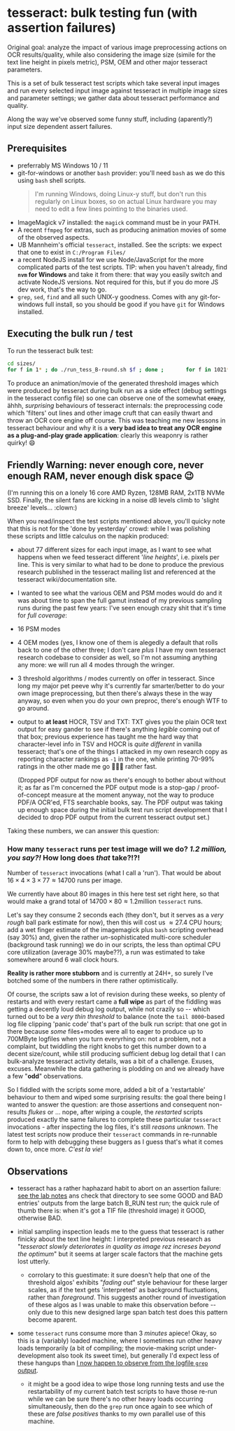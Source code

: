 # tesseract: bulk testing fun (with assertion failures)

Original goal: analyze the impact of various image preprocessing actions on OCR results/quality, while also considering the image size (simile for the text line height in pixels metric), PSM, OEM and other major tesseract parameters.

This is a set of bulk tesseract test scripts which take several input images and run every selected input image against tesseract in multiple image sizes and parameter settings; we gather data about tesseract performance and quality.

Along the way we've observed some funny stuff, including (aparently?) input size dependent assert failures.



## Prerequisites

- preferrably MS Windows 10 / 11
- git-for-windows or another `bash` provider: you'll need `bash` as we do this using `bash` shell scripts.
  > I'm running Windows, doing Linux-y stuff, but don't run this regularly on Linux boxes, so on actual Linux hardware you may need to edit a few lines pointing to the binaries used.
- ImageMagick v7 installed: the `magick` command must be in your PATH.
- A recent `ffmpeg` for extras, such as producing animation movies of some of the observed aspects.
- UB Mannheim's official `tesseract`, installed. See the scripts: we expect that one to exist in `C:/Program Files/`
- a recent NodeJS install for we use Node/JavaScript for the more complicated parts of the test scripts. TIP: when you haven't already, find **`nvm` for Windows** and take it from there: that way you easily switch and activate NodeJS versions. Not required for this, but if you do more JS dev work, that's the way to go.
- `grep`, `sed`, `find` and all such UNIX-y goodness. Comes with any git-for-windows full install, so you should be good if you have `git` for Windows installed.


## Executing the bulk run / test

To run the tesseract bulk test:

```sh
cd sizes/
for f in 1* ; do ./run_tess_B-round.sh $f ; done ;       for f in 1021* 1022* 1030* 1038* ; do ./run_tess_round.sh $f ; done
```

To produce an animation/movie of the generated threshold images which were produced by tesseract during bulk run as a side effect (debug settings in the tesseract config file) so one can observe one of the somewhat ~~crazy~~, ähhh, *surprising* behaviours of tesseract internals: the preprocessing code which 'filters' out lines and other image cruft that can easily thwart and throw an OCR core engine off course. This was teaching me new lessons in tesseract behaviour and why it is a **very bad idea to treat any OCR engine as a plug-and-play grade application**: clearly this weaponry is rather quirky! 😄



## Friendly Warning: never enough core, never enough RAM, never enough disk space :wink:

(I'm running this on a lonely 16 core AMD Ryzen, 128MB RAM, 2x1TB NVMe SSD. Finally, the silent fans are kicking in a noise dB levels climb to 'slight breeze' levels... :clown:)

When you read/inspect the test scripts mentioned above, you'll quicky note that this is not for the 'done by yesterday' crowd: while I was polishing these scripts and little calculus on the napkin produced:
- about 77 different sizes for each input image, as I want to see what happens when we feed tesseract different '*line heights*', i.e. pixels per line. This is very similar to what had to be done to produce the previous research published in the tesseract mailing list and referenced at the tesseract wiki/documentation site.
- I wanted to see what the various OEM and PSM modes would do and it was about time to span the full gamut instead of my previous sampling runs during the past few years: I've seen enough crazy shit that it's time for *full coverage*:
- 16 PSM modes
- 4 OEM modes (yes, I know one of them is alegedly a default that rolls back to one of the other three; I don't care *plus* I have my own tesseract research codebase to consider as well, so I'm not assuming anything any more: we will run all 4 modes through the wringer.
- 3 threshold algorithms / modes currently on offer in tesseract. Since long my major pet peeve why it's currently far smarter/better to do your own image preprocessing, but then there's always these in the way anyway, so even when you do your own preproc, there's enough WTF to go around.
- output to **at least** HOCR, TSV and TXT: TXT gives you the plain OCR text output for easy gander to see if there's anything *legible* coming out of that box; previous experience has taught me the hard way that character-level info in TSV and HOCR is *quite different* in vanilla tesseract; that's one of the things I attacked in my own research copy as reporting character rankings as `-1` in the one, while printing 70-99% ratings in the other made me go 🤔🤔🤔 rather fast.

  (Dropped PDF output for now as there's enough to bother about without it; as far as I'm concerned the PDF output mode is a stop-gap / proof-of-concept measure at the moment anyway, not the way to produce PDF/A OCR'ed, FTS searchable books, say. The PDF output was taking up enough space during the initial bulk test run script development that I decided to drop PDF output from the current tesseract output set.)

Taking these numbers, we can answer this question:


### How many `tesseract` runs per test image will we do? *1.2 million, you say?!* How long does *that* take?!?!

Number of `tesseract` invocations (what I call a 'run'). That would be about $16 \times 4 \times 3 \times 77 \approx 14700$ runs per image.

We currently have about 80 images in this here test set right here, so that would make a grand total of $14700 \times 80 \approx 1.2 \text{million}$ `tesseract` runs.

Let's say they consume 2 seconds each (they don't, but it serves as a *very rough* ball park estimate for now), then this will cost us $\approx 27.4$ CPU hours; add a wet finger estimate of the imagemagick plus `bash` scripting overhead (say 30%) and, given the rather *un*-sophisticated multi-core scheduler (background task running) we do in our scripts, the less than optimal CPU core utilization (average 30% maybe??), a run was estimated to take somewhere around 6 wall clock hours.

**Reality is rather more stubborn** and is currently at 24H+, so surely I've botched some of the numbers in there rather optimistically. 

Of course, the scripts saw a lot of revision during these weeks, so plenty of restarts and with every restart came a **full wipe** as part of the fiddling was getting a decently loud debug log output, while not crazily so -- which turned out to be a *very thin threshold* to balance (note the `tail 8000`-based log file clipping 'panic code' that's part of the bulk run script: that one got in there because *some* files+modes were all to eager to produce up to 700MByte logfiles when you turn everyrhing on: not a problem, not a complaint, but twiddling the right knobs to get this number down to a decent size/count, while still producing sufficient debug log detail that I can bulk-analyze tesseract activity details, was a bit of a challenge. Exuses, excuses. Meanwhile the data gathering is plodding on and we already have a few "**odd**" observations.

So I fiddled with the scripts some more, added a bit of a 'restartable' behaviour to them and wiped some surprising results: the goal there being I wanted to answer the question: are those assertions and consequent non-results *flukes* or ... nope, after wiping a couple, the *restarted* scripts produced exactly the same failures to complete these particular `tesseract` invocations - after inspecting the log files, it's still *reasons unknown*. The latest test scripts now produce their `tesseract` commands in re-runnable form to help with debugging these buggers as I guess that's what it comes down to, once more. *C'est la vie!*


  
## Observations

- tesseract has a rather haphazard habit to abort on an assertion failure: [see the lab notes](./docs/B_RUN_data-1001-000-0003-b-leveled---something-wicked.md) ans check that directory to see some GOOD and BAD entries' outputs from the large batch B_RUN test run; the quick rule of thumb there is: when it's got a TIF file (threshold image) it GOOD, otherwise BAD.

- initial sampling inspection leads me to the guess that tesseract is rather finicky about the text line height: I interpreted previous research as "*tesseract slowly deteriorates in quality as image rez increses beyond the optimum*" but it seems at larger scale factors that the machine gets lost utterly.
  - corrolary to this guestimate: it sure doesn't help that one of the threshold algos' exhibits "*fading out*" style behaviour for these larger scales, as if the text gets 'interpreted' as background fluctuations, rather than *foreground*. This suggests another round of investigation of these algos as I was unable to make this observation before -- only due to this new designed large span batch test does this pattern become aparent.

- some `tesseract` runs consume more than 3 *minutes* apiece! Okay, so this is a (variably) loaded machine, where I sometimes run other heavy loads temporarily (a bit of compiling; the movie-making script under-development also took its sweet time), but generally I'd expect less of these hangups than [I now happen to observe from the logfile `grep` output](https://github.com/GerHobbelt/tesseract-bulk-testing-fun-with-assertion-failures/blob/main/sizes/wicked-timeouts-happening.md).
  - it might be a good idea to wipe those long running tests and use the restartability of my current batch test scripts to have those re-run while we can be sure there's no other heavy loads occurring simultaneously, then do the `grep` run once again to see which of these are *false positives* thanks to my own parallel use of this machine.
